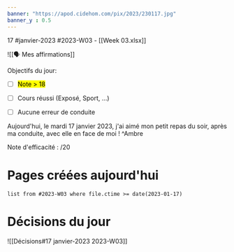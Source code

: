 ```yaml
---
banner: "https://apod.cidehom.com/pix/2023/230117.jpg"
banner_y : 0.5
---
```

17 #janvier-2023 #2023-W03 - [[Week 03.xlsx]]

![[🗣️ Mes affirmations]]

Objectifs du jour:
- [ ] <mark class="hltr-default">Note > 18</mark>
- [ ] Cours réussi (Exposé, Sport, ...)
- [ ] Aucune erreur de conduite


Aujourd'hui, le mardi 17 janvier 2023, j'ai aimé mon petit repas du soir, après ma conduite, avec elle en face de moi ! ^Ambre

Note d'efficacité : /20

# Pages créées aujourd'hui
```dataview
list from #2023-W03 where file.ctime >= date(2023-01-17)
```

# Décisions du jour
![[Décisions#17 janvier-2023 2023-W03]]